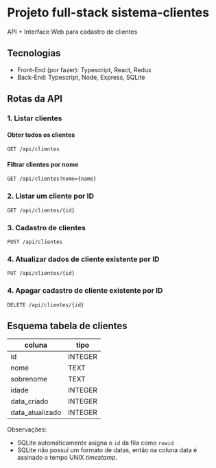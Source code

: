 # Projeto full-stack sistema-clientes

API + Interface Web para cadastro de clientes

## Tecnologias

* Front-End (por fazer): Typescript, React, Redux
* Back-End: Typescript, Node, Express, SQLite

## Rotas da API

### 1. Listar clientes

#### Obter todos os clientes

```
GET /api/clientes
```

#### Filtrar clientes por nome

```
GET /api/clientes?nome={name}
```

### 2. Listar um cliente por ID

```
GET /api/clientes/{id}
```

### 3. Cadastro de clientes

```
POST /api/clientes
```

### 4. Atualizar dados de cliente existente por ID

```
PUT /api/clientes/{id}
```

### 4. Apagar cadastro de cliente existente por ID

```
DELETE /api/clientes/{id}
```

## Esquema tabela de clientes

| coluna | tipo |
| - | - |
| id | INTEGER |
| nome | TEXT |
| sobrenome | TEXT |
| idade | INTEGER |
| data_criado | INTEGER |
| data_atualizado | INTEGER |

Observaçôes:

* SQLite automáticamente asigna o `id` da fila como `rowid`
* SQLite não possui um formato de datas, então na coluna data é assinado o tempo UNIX _timestamp_.


